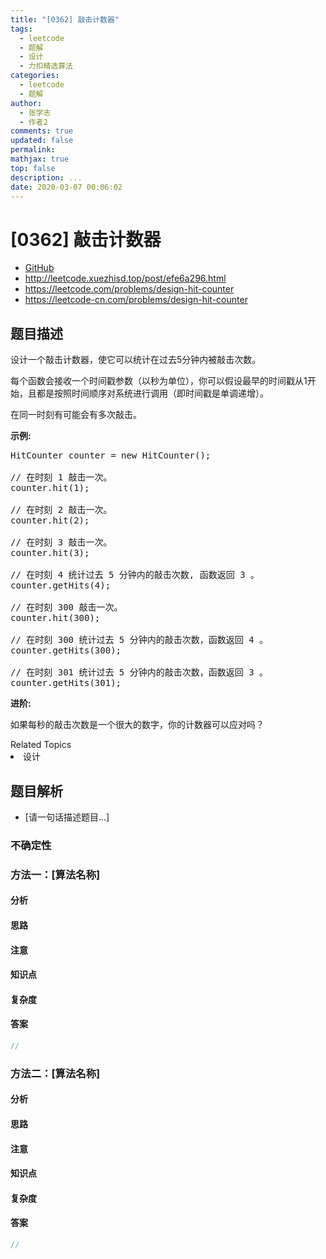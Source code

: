 ```yaml
---
title: "[0362] 敲击计数器"
tags:
  - leetcode
  - 题解
  - 设计
  - 力扣精选算法
categories:
  - leetcode
  - 题解
author:
  - 张学志
  - 作者2
comments: true
updated: false
permalink:
mathjax: true
top: false
description: ...
date: 2020-03-07 00:06:02
---
```



# [0362] 敲击计数器
* [GitHub](https://github.com/algoboy101/LeetCodeCrowdsource/tree/master/_posts/QA/%5B0362%5D%20%E6%95%B2%E5%87%BB%E8%AE%A1%E6%95%B0%E5%99%A8.md)
* http://leetcode.xuezhisd.top/post/efe6a296.html
* https://leetcode.com/problems/design-hit-counter
* https://leetcode-cn.com/problems/design-hit-counter


## 题目描述

<p>设计一个敲击计数器，使它可以统计在过去5分钟内被敲击次数。</p>

<p>每个函数会接收一个时间戳参数（以秒为单位），你可以假设最早的时间戳从1开始，且都是按照时间顺序对系统进行调用（即时间戳是单调递增）。</p>

<p>在同一时刻有可能会有多次敲击。</p>

<p><strong>示例:</strong></p>

<pre>HitCounter counter = new HitCounter();

// 在时刻 1 敲击一次。
counter.hit(1);

// 在时刻 2 敲击一次。
counter.hit(2);

// 在时刻 3 敲击一次。
counter.hit(3);

// 在时刻 4 统计过去 5 分钟内的敲击次数, 函数返回 3 。
counter.getHits(4);

// 在时刻 300 敲击一次。
counter.hit(300);

// 在时刻 300 统计过去 5 分钟内的敲击次数，函数返回 4 。
counter.getHits(300);

// 在时刻 301 统计过去 5 分钟内的敲击次数，函数返回 3 。
counter.getHits(301); 
</pre>

<p><strong>进阶:</strong></p>

<p>如果每秒的敲击次数是一个很大的数字，你的计数器可以应对吗？</p>
<div><div>Related Topics</div><div><li>设计</li></div></div>


## 题目解析
* [请一句话描述题目...]

### 不确定性


### 方法一：[算法名称]

#### 分析

#### 思路

#### 注意

#### 知识点

#### 复杂度

#### 答案

```cpp
//
```


### 方法二：[算法名称]

#### 分析

#### 思路

#### 注意

#### 知识点

#### 复杂度

#### 答案

```cpp
//
```


